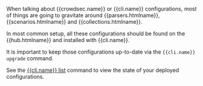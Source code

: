 
When talking about {{crowdsec.name}} or {{cli.name}} configurations, most of things are going to gravitate around {{parsers.htmlname}},  {{scenarios.htmlname}} and {{collections.htmlname}}.

In most common setup, all these configurations should be found on the {{hub.htmlname}} and installed with {{cli.name}}.

It is important to keep those configurations up-to-date via the `{{cli.name}} upgrade` command.

See the [{{cli.name}} list](/cheat_sheets/cscli-collections-tour/) command to view the state of your deployed configurations.


